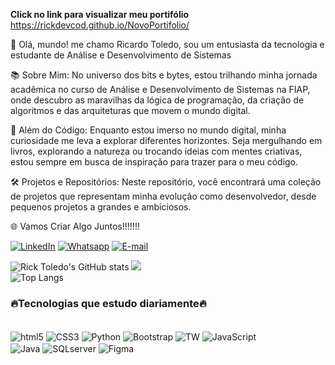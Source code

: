 
<Strong> Click no link para visualizar meu portifólio</Strong>
https://rickdevcod.github.io/NovoPortifolio/

👋 Olá, mundo! me chamo Ricardo Toledo, sou um entusiasta da tecnologia e estudante de Análise e Desenvolvimento de Sistemas

📚 Sobre Mim:
  No universo dos bits e bytes, estou trilhando minha jornada acadêmica no curso de Análise e Desenvolvimento de Sistemas na FIAP,
    onde descubro as maravilhas da lógica de programação, da criação de algoritmos e das arquiteturas que movem o mundo digital.

🚀 Além do Código:
  Enquanto estou imerso no mundo digital, minha curiosidade me leva a explorar diferentes horizontes. 
    Seja mergulhando em livros, explorando a natureza ou trocando ideias com mentes criativas, estou sempre em busca de inspiração para trazer para o meu código.

🛠️ Projetos e Repositórios:
    Neste repositório, você encontrará uma coleção de projetos que representam minha evolução como desenvolvedor, desde pequenos projetos a grandes e ambiciosos.

🌐 Vamos Criar Algo Juntos!!!!!!!

[![LinkedIn](https://img.shields.io/badge/LinkedIn-0077B5?style=for-the-badge&logo=linkedin&logoColor=white)](https://www.linkedin.com/in/rick-toledo-6032a1183/)
[![Whatsapp](https://img.shields.io/badge/WhatsApp-25D366?style=for-the-badge&logo=whatsapp&logoColor=white)](https://wa.me/5521998194524)
[![E-mail](https://img.shields.io/badge/Gmail-D14836?style=for-the-badge&logo=gmail&logoColor=white)](mailto:tribulus22214@gmail.com)


![Rick Toledo's GitHub stats](https://github-readme-stats.vercel.app/api?username=rickdevcod&show_icons=true&theme=default&bg_color=0dcaf0,007BFF&text_color=333333&title_color=007BFF&icon_color=FF66B2&custom_title=GitHub%20Stats&hide_border=true&hide_rank=true&line_height=30&area=true&border_radius=10)
![](https://github-readme-streak-stats.herokuapp.com/?user=rickdevcod&theme=radical&hide_border=false)<br/>
![Top Langs](https://github-readme-stats.vercel.app/api/top-langs/?username=rickdevcod&hide_progress=true&theme=radical)



### 🔥Tecnologias que estudo diariamente🔥
<div style="display: inline_block"><br/>
<img align="center"alt="html5" src="https://img.shields.io/badge/HTML5-E34F26?style=for-the-badge&logo=html5&logoColor=white"/>
<img align="center"alt="CSS3" src="https://img.shields.io/badge/CSS-239120?&style=for-the-badge&logo=css3&logoColor=white"/>
<img align="center"alt="Python" src="https://img.shields.io/badge/Python-14354C?style=for-the-badge&logo=python&logoColor=white"/>
<img align="center"alt="Bootstrap" src="https://img.shields.io/badge/Bootstrap-563D7C?style=for-the-badge&logo=bootstrap&logoColor=white"/>
<img align="center"alt="TW" src="https://img.shields.io/badge/Tailwind_CSS-38B2AC?style=for-the-badge&logo=tailwind-css&logoColor=white"/>
<img align="center"alt="JavaScript" src="https://img.shields.io/badge/JavaScript-F7DF1E?style=for-the-badge&logo=javascript&logoColor=black"/><br/>
<img align="center"alt="Java" src="https://img.shields.io/badge/Java-ED8B00?style=for-the-badge&logo=openjdk&logoColor=white"/>
<img align="center"alt="SQLserver" src="https://img.shields.io/badge/Microsoft_SQL_Server-CC2927?style=for-the-badge&logo=microsoft-sql-server&logoColor=white"/>
<img align="center"alt="Figma" src="https://img.shields.io/badge/Figma-F24E1E?style=for-the-badge&logo=figma&logoColor=white"/>
</div><br/>
